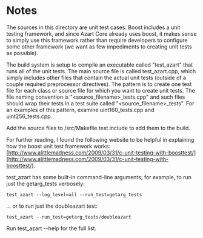 # Notes
The sources in this directory are unit test cases.  Boost includes a
unit testing framework, and since Azart Core already uses boost, it makes
sense to simply use this framework rather than require developers to
configure some other framework (we want as few impediments to creating
unit tests as possible).

The build system is setup to compile an executable called "test_azart"
that runs all of the unit tests.  The main source file is called
test_azart.cpp, which simply includes other files that contain the
actual unit tests (outside of a couple required preprocessor
directives).  The pattern is to create one test file for each class or
source file for which you want to create unit tests.  The file naming
convention is "<source_filename>_tests.cpp" and such files should wrap
their tests in a test suite called "<source_filename>_tests".  For an
examples of this pattern, examine uint160_tests.cpp and
uint256_tests.cpp.

Add the source files to /src/Makefile.test.include to add them to the build.

For further reading, I found the following website to be helpful in
explaining how the boost unit test framework works:
[http://www.alittlemadness.com/2009/03/31/c-unit-testing-with-boosttest/](http://www.alittlemadness.com/2009/03/31/c-unit-testing-with-boosttest/).

test_azart has some built-in command-line arguments; for
example, to run just the getarg_tests verbosely:

    test_azart --log_level=all --run_test=getarg_tests

... or to run just the doubleazart test:

    test_azart --run_test=getarg_tests/doubleazart

Run  test_azart --help   for the full list.

